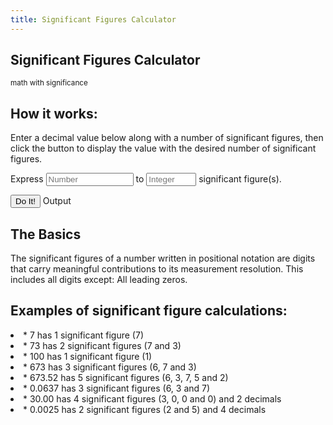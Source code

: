 ```yaml
---
title: Significant Figures Calculator
---
```



<div class="container">
<div class="page-header">
<h2>Significant Figures Calculator</h2>
<small>math with significance</small>

</div>

<h2>How it works:</h2>
<p>
Enter a decimal value below along with a number of significant figures, then click the button to display the value with the desired number of significant figures.
</p>
<p>
<form action="" class="form-inline" id="num-sig-figs-form">
Express <input id="number" type="number" class="form-control" style="width: 140px;" placeholder="Number" /> to <input id="num-sig-figs" type="number" class="form-control" style="width: 80px;" placeholder="Integer" /> significant figure(s).
</form>
</p>
<p>
<button class="btn btn-primary" onclick="if(parseInt($('#num-sig-figs').val()) > 0 && parseFloat($('#number').val())) { showWithSigFigs($('#number').val(), $('#num-sig-figs').val()); $('#num-sig-figs-form').removeClass('has-error'); } else { $('num-sig-figs-form').addClass('has-error'); }">Do It!</button>
<span class="btn btn-success disabled" id="output">Output</span>
</p>

<h2>The Basics</h2>
<p>
The significant figures of a number written in positional notation are digits that carry meaningful contributions to its measurement resolution. This includes all digits except: All leading zeros. 
</p>

<h2>Examples of significant figure calculations:</h2>
<p>
  
<li>* 7 has 1 significant figure (7)</li>

<li>* 73 has 2 significant figures (7 and 3)</li>

<li>* 100 has 1 significant figure (1)</li>

<li>* 673 has 3 significant figures (6, 7 and 3)</li>

<li>* 673.52 has 5 significant figures (6, 3, 7, 5 and 2)</li>

<li>* 0.0637 has 3 significant figures (6, 3 and 7)</li>

<li>* 30.00 has 4 significant figures (3, 0, 0 and 0) and 2 decimals</li>

<li>* 0.0025 has 2 significant figures (2 and 5) and 4 decimals</li>

</p>
</div>

<script type="text/javascript" src="https://code.jquery.com/jquery-2.2.4.min.js"></script>
<script type="text/javascript" src="sig-figs.js"></script>
<script src="https://cdn.jsdelivr.net/npm/bootstrap@4.5.3/dist/js/bootstrap.bundle.min.js" integrity="sha384-ho+j7jyWK8fNQe+A12Hb8AhRq26LrZ/JpcUGGOn+Y7RsweNrtN/tE3MoK7ZeZDyx" crossorigin="anonymous"></script>

<script type="text/javascript">
  
function showWithSigFigs(numStr, n) {
var num = parseInt(n);
var sf = new SigFloat(numStr);
$('#output').html(sf.withSigFigures(num).toFixed());
}
</script>

